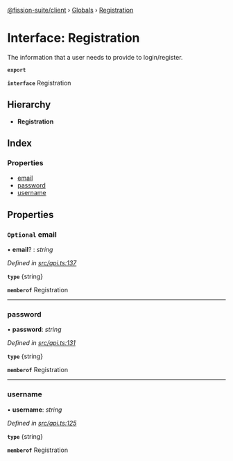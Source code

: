 [@fission-suite/client](../README.md) › [Globals](../globals.md) › [Registration](registration.md)

# Interface: Registration

The information that a user needs to provide to login/register.

**`export`** 

**`interface`** Registration

## Hierarchy

* **Registration**

## Index

### Properties

* [email](registration.md#optional-email)
* [password](registration.md#password)
* [username](registration.md#username)

## Properties

### `Optional` email

• **email**? : *string*

*Defined in [src/api.ts:137](https://github.com/fission-suite/typescript-client/blob/6b1c329/src/api.ts#L137)*

**`type`** {string}

**`memberof`** Registration

___

###  password

• **password**: *string*

*Defined in [src/api.ts:131](https://github.com/fission-suite/typescript-client/blob/6b1c329/src/api.ts#L131)*

**`type`** {string}

**`memberof`** Registration

___

###  username

• **username**: *string*

*Defined in [src/api.ts:125](https://github.com/fission-suite/typescript-client/blob/6b1c329/src/api.ts#L125)*

**`type`** {string}

**`memberof`** Registration
